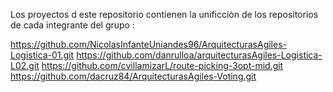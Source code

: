 Los proyectos d este repositorio contienen la unificciòn de los repositorios de cada integrante del grupo :

https://github.com/NicolasInfanteUniandes96/ArquitecturasAgiles-Logistica-01.git
https://github.com/danrulloa/arquitecturasAgiles-Logistica-L02.git
https://github.com/cvillamizarL/route-picking-3opt-mid.git
https://github.com/dacruz84/ArquitecturasAgiles-Voting.git

